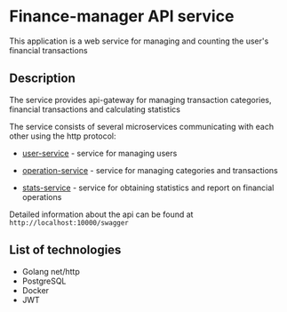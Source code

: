 # Finance-manager API service

This application is a web service for managing and counting the user's financial transactions

## Description

The service provides api-gateway for managing transaction categories, financial transactions and calculating statistics

The service consists of several microservices communicating with each other using the http protocol:
- [user-service](https://github.com/Anton9372/user-service) - service for managing users

- [operation-service](https://github.com/Anton9372/operation-service) - service for managing categories and transactions

- [stats-service](https://github.com/Anton9372/stats-service) - service for obtaining statistics and report on financial operations

Detailed information about the api can be found at `http://localhost:10000/swagger`

## List of technologies
- Golang net/http
- PostgreSQL
- Docker
- JWT